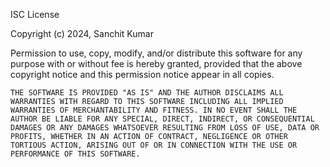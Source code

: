 ISC License

Copyright (c) 2024, Sanchit Kumar

Permission to use, copy, modify, and/or distribute this software for any purpose with or without fee is hereby granted, provided that the above copyright notice and this permission notice appear in all copies.
```
THE SOFTWARE IS PROVIDED "AS IS" AND THE AUTHOR DISCLAIMS ALL WARRANTIES WITH REGARD TO THIS SOFTWARE INCLUDING ALL IMPLIED WARRANTIES OF MERCHANTABILITY AND FITNESS. IN NO EVENT SHALL THE AUTHOR BE LIABLE FOR ANY SPECIAL, DIRECT, INDIRECT, OR CONSEQUENTIAL DAMAGES OR ANY DAMAGES WHATSOEVER RESULTING FROM LOSS OF USE, DATA OR PROFITS, WHETHER IN AN ACTION OF CONTRACT, NEGLIGENCE OR OTHER TORTIOUS ACTION, ARISING OUT OF OR IN CONNECTION WITH THE USE OR PERFORMANCE OF THIS SOFTWARE.
```
